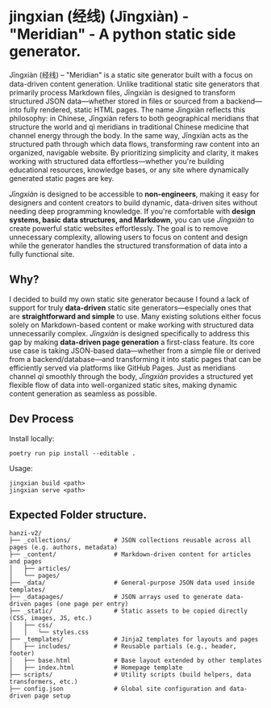 # jingxian (经线) (Jīngxiàn) - "Meridian" - A python static side generator.

Jīngxiàn (经线) – "Meridian" is a static site generator built with a focus on data-driven content generation. Unlike traditional static site generators that primarily process Markdown files, Jīngxiàn is designed to transform structured JSON data—whether stored in files or sourced from a backend—into fully rendered, static HTML pages. The name Jīngxiàn reflects this philosophy: in Chinese, Jīngxiàn refers to both geographical meridians that structure the world and qì meridians in traditional Chinese medicine that channel energy through the body. In the same way, Jīngxiàn acts as the structured path through which data flows, transforming raw content into an organized, navigable website. By prioritizing simplicity and clarity, it makes working with structured data effortless—whether you're building educational resources, knowledge bases, or any site where dynamically generated static pages are key.

*Jīngxiàn* is designed to be accessible to **non-engineers**, making it easy for designers and content creators to build dynamic, data-driven sites without needing deep programming knowledge. If you're comfortable with **design systems, basic data structures, and Markdown**, you can use *Jīngxiàn* to create powerful static websites effortlessly. The goal is to remove unnecessary complexity, allowing users to focus on content and design while the generator handles the structured transformation of data into a fully functional site.

## Why?

I decided to build my own static site generator because I found a lack of support for truly **data-driven** static site generators—especially ones that are **straightforward and simple** to use. Many existing solutions either focus solely on Markdown-based content or make working with structured data unnecessarily complex. *Jīngxiàn* is designed specifically to address this gap by making **data-driven page generation** a first-class feature. Its core use case is taking JSON-based data—whether from a simple file or derived from a backend/database—and transforming it into static pages that can be efficiently served via platforms like GitHub Pages. Just as meridians channel *qì* smoothly through the body, *Jīngxiàn* provides a structured yet flexible flow of data into well-organized static sites, making dynamic content generation as seamless as possible.

## Dev Process

Install locally:

```
poetry run pip install --editable .
```

Usage:
```
jingxian build <path>
jingxian serve <path>
```

## Expected Folder structure.
```
hanzi-v2/
├── _collections/            # JSON collections reusable across all pages (e.g. authors, metadata)
├── _content/                # Markdown-driven content for articles and pages
│   ├── articles/
│   └── pages/
├── _data/                   # General-purpose JSON data used inside templates/
├── _datapages/              # JSON arrays used to generate data-driven pages (one page per entry)
├── _static/                 # Static assets to be copied directly (CSS, images, JS, etc.)
│   ├── css/
│   │   └── styles.css
├── _templates/              # Jinja2 templates for layouts and pages
│   ├── includes/            # Reusable partials (e.g., header, footer)
│   ├── base.html            # Base layout extended by other templates
│   ├── index.html           # Homepage template
├── scripts/                 # Utility scripts (build helpers, data transformers, etc.)
├── config.json              # Global site configuration and data-driven page setup
```